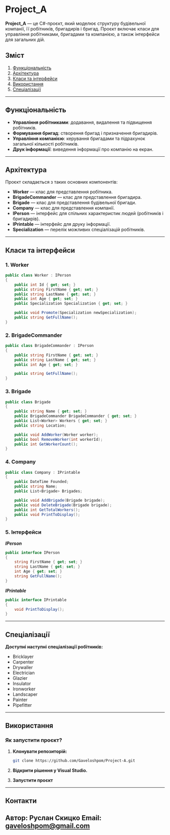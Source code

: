 # Project_A

**Project_A** — це C#-проєкт, який моделює структуру будівельної компанії, її робітників, бригадирів і бригад. Проєкт включає класи для управління робітниками, бригадами та компанією, а також інтерфейси для загальних дій.

## Зміст

1. [Функціональність](#функціональність)
2. [Архітектура](#архітектура)
3. [Класи та інтерфейси](#класи-та-інтерфейси)
4. [Використання](#використання)
5. [Спеціалізації](#спеціалізації)

---

## Функціональність

- **Управління робітниками**: додавання, видалення та підвищення робітників.
- **Формування бригад**: створення бригад і призначення бригадирів.
- **Управління компанією**: керування бригадами та підрахунок загальної кількості робітників.
- **Друк інформації**: виведення інформації про компанію на екран.

---

## Архітектура

Проєкт складається з таких основних компонентів:

- **Worker** — клас для представлення робітника.
- **BrigadeCommander** — клас для представлення бригадира.
- **Brigade** — клас для представлення будівельної бригади.
- **Company** — клас для представлення компанії.
- **IPerson** — інтерфейс для спільних характеристик людей (робітників і бригадирів).
- **IPrintable** — інтерфейс для друку інформації.
- **Specialization** — перелік можливих спеціалізацій робітників.

---

## Класи та інтерфейси

### 1. **Worker**

```csharp
public class Worker : IPerson
{
    public int Id { get; set; }
    public string FirstName { get; set; }
    public string LastName { get; set; }
    public int Age { get; set; }
    public Specialization Specialization { get; set; }

    public void Promote(Specialization newSpecialization);
    public string GetFullName();
}
```

### 2. **BrigadeCommander**

```csharp
public class BrigadeCommander : IPerson
{
    public string FirstName { get; set; }
    public string LastName { get; set; }
    public int Age { get; set; }

    public string GetFullName();
}
```

### 3. **Brigade**

```csharp
public class Brigade
{
    public string Name { get; set; }
    public BrigadeCommander BrigadeCommander { get; set; }
    public List<Worker> Workers { get; set; }
    public string Location;

    public void AddWorker(Worker worker);
    public bool RemoveWorker(int workerId);
    public int GetWorkerCount();
}
```

### 4. **Company**

```csharp
public class Company : IPrintable
{
    public DateTime Founded;
    public string Name;
    public List<Brigade> Brigades;

    public void AddBrigade(Brigade brigade);
    public void DeleteBrigade(Brigade brigade);
    public int GetTotalWorkers();
    public void PrintToDisplay();
}
```

### 5. **Інтерфейси**

***IPerson***

```csharp
public interface IPerson
{
    string FirstName { get; set; }
    string LastName { get; set; }
    int Age { get; set; }
    string GetFullName();
}
```

***IPrintable***

```csharp
public interface IPrintable
{
    void PrintToDisplay();
}
```
---
## Спеціалізації
**Доступні наступні спеціалізації робітників:**

* Bricklayer
* Carpenter
* Drywaller
* Electrician
* Glazier
* Insulator
* Ironworker
* Landscaper
* Painter
* Pipefitter
---
## Використання

### Як запустити проєкт?

1. **Клонувати репозиторій:**
   ```bash
   git clone https://github.com/Gaveloshpom/Project-A.git
2. **Відкрити рішення у Visual Studio.**

3. **Запустити проєкт**
---
## Контакти

**Автор:** Руслан Скицко 
**Email:** gaveloshpom@gmail.com
---
